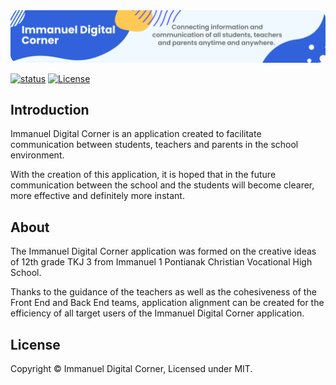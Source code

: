 <img src="docs/readme-banner-rev.png" alt="Immanuel Digital Corner">

[![status](https://img.shields.io/badge/Status-Development-orange)](https://github.com/erickchann/immanuel-digital-corner)
[![License](https://img.shields.io/badge/License-MIT-brightgreen)](https://github.com/erickchann/immanuel-digital-corner#license)

## Introduction
Immanuel Digital Corner is an application created to facilitate communication between students, teachers and parents in the school environment.

With the creation of this application, it is hoped that in the future communication between the school and the students will become clearer, more effective and definitely more instant.
## About
The Immanuel Digital Corner application was formed on the creative ideas of 12th grade TKJ 3 from Immanuel 1 Pontianak Christian Vocational High School.

Thanks to the guidance of the teachers as well as the cohesiveness of the Front End and Back End teams, application alignment can be created for the efficiency of all target users of the Immanuel Digital Corner application.

## License
Copyright © Immanuel Digital Corner, Licensed under MIT.